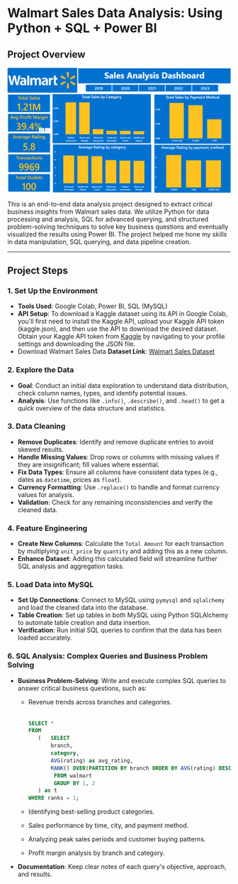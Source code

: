 # Walmart Sales Data Analysis: Using Python + SQL + Power BI

## Project Overview

![Project Pipeline](https://github.com/rohitgadhi99/Walmart-Sales-Analysis/blob/main/Walmart%20dashboard%20page1.png)

This is an end-to-end data analysis project designed to extract critical business insights from Walmart sales data. We utilize Python for data processing and analysis, SQL for advanced querying, and structured problem-solving techniques to solve key business questions and eventually visualized the results using Power BI. The project helped me hone my skills in data manipulation, SQL querying, and data pipeline creation.

---

## Project Steps

### 1. Set Up the Environment
   - **Tools Used**: Google Colab, Power BI, SQL (MySQL)
   - **API Setup**: To download a Kaggle dataset using its API in Google Colab, you'll first need to install the Kaggle API, upload your Kaggle API token (kaggle.json), and then use the API to download the desired                      dataset. Obtain your Kaggle API token from [Kaggle](https://www.kaggle.com/) by navigating to your profile settings and downloading the JSON file.
   - Download Walmart Sales Data **Dataset Link**: [Walmart Sales Dataset](https://www.kaggle.com/najir0123/walmart-10k-sales-datasets)

### 2. Explore the Data
   - **Goal**: Conduct an initial data exploration to understand data distribution, check column names, types, and identify potential issues.
   - **Analysis**: Use functions like `.info()`, `.describe()`, and `.head()` to get a quick overview of the data structure and statistics.

### 3. Data Cleaning
   - **Remove Duplicates**: Identify and remove duplicate entries to avoid skewed results.
   - **Handle Missing Values**: Drop rows or columns with missing values if they are insignificant; fill values where essential.
   - **Fix Data Types**: Ensure all columns have consistent data types (e.g., dates as `datetime`, prices as `float`).
   - **Currency Formatting**: Use `.replace()` to handle and format currency values for analysis.
   - **Validation**: Check for any remaining inconsistencies and verify the cleaned data.

### 4. Feature Engineering
   - **Create New Columns**: Calculate the `Total Amount` for each transaction by multiplying `unit_price` by `quantity` and adding this as a new column.
   - **Enhance Dataset**: Adding this calculated field will streamline further SQL analysis and aggregation tasks.

### 5. Load Data into MySQL
   - **Set Up Connections**: Connect to MySQL using `pymysql` and `sqlalchemy` and load the cleaned data into the database.
   - **Table Creation**: Set up tables in both MySQL using Python SQLAlchemy to automate table creation and data insertion.
   - **Verification**: Run initial SQL queries to confirm that the data has been loaded accurately.

### 6. SQL Analysis: Complex Queries and Business Problem Solving
   - **Business Problem-Solving**: Write and execute complex SQL queries to answer critical business questions, such as:
     - Revenue trends across branches and categories.

         ```sql
         
         SELECT * 
         FROM
            (	SELECT 
         		branch,
         		category,
         		AVG(rating) as avg_rating,
         		RANK() OVER(PARTITION BY branch ORDER BY AVG(rating) DESC) as ranks
         	     FROM walmart
         	     GROUP BY 1, 2
         	) as t
         WHERE ranks = 1;
         ```
            

     - Identifying best-selling product categories.
     - Sales performance by time, city, and payment method.
     - Analyzing peak sales periods and customer buying patterns.
     - Profit margin analysis by branch and category.
   - **Documentation**: Keep clear notes of each query's objective, approach, and results.

